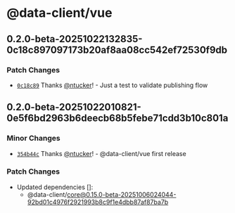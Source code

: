 # @data-client/vue

## 0.2.0-beta-20251022132835-0c18c897097173b20af8aa08cc542ef72530f9db

### Patch Changes

- [`0c18c89`](https://github.com/reactive/data-client/commit/0c18c897097173b20af8aa08cc542ef72530f9db) Thanks [@ntucker](https://github.com/ntucker)! - Just a test to validate publishing flow

## 0.2.0-beta-20251022010821-0e5f6bd2963b6deecb68b5febe71cdd3b10c801a

### Minor Changes

- [`354b44c`](https://github.com/reactive/data-client/commit/354b44ca60a95cca64619d19c3314090d8edb29e) Thanks [@ntucker](https://github.com/ntucker)! - @data-client/vue first release

### Patch Changes

- Updated dependencies []:
  - @data-client/core@0.15.0-beta-20251006024044-92bd01c4976f2921993b8c9f1e4dbb87af87ba7b
